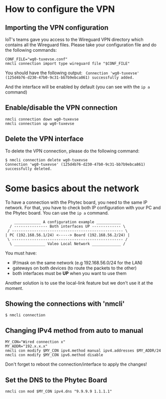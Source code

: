 # How to configure the VPN

## Importing the VPN configuration

IoT's teams gave you access to the Wireguard VPN directory which contains all the Wireguard files. Please take your configuration file and do the following commands:

```shell
CONF_FILE="wg0-tuxevse.conf"
nmcli connection import type wireguard file "$CONF_FILE"
```

You should have the following output:
``` Connection 'wg0-tuxevse' (125d4b76-d230-47b0-9c31-bb7b9ebca861) successfully added.```

And the interface will be enabled by default (you can see with the ```ip a```  command)

## Enable/disable the VPN connection

```shell
nmcli connection down wg0-tuxevse
nmcli connection up wg0-tuxevse
```

## Delete the VPN interface

To delete the VPN connection, please do the following command:

```shell
$ nmcli connection delete wg0-tuxevse
Connection 'wg0-tuxevse' (125d4b76-d230-47b0-9c31-bb7b9ebca861) successfully deleted.
```

# Some basics about the network

To have a connection with the Phytec board, you need to the same IP network. For that, you have to check both IP configuration with your PC and the Phytec board. You can use the ```ip a``` command. 

```
    ____________ A configuration example ___________ 
  / --------------- Both interfaces UP ------------- \
 / -------------------------------------------------- \
| PC (192.168.56.1/24) <-----> Board (192.168.56.2/24) |
 \ -------------------------------------------------- /
  \ ______________ Valeo Local Network _____________ /  
```

You must have:
- IP/mask on the same network (e.g 192.168.56.0/24 for the LAN)
- gateways on both devices (to route the packets to the other)
- both interfaces must be **UP** when you want to use them

Another solution is to use the local-link feature but we don't use it at the moment.

## Showing the connections with 'nmcli'

```shell
$ nmcli connection
```

## Changing IPv4 method from auto to manual

```shell
MY_CON="Wired connection x"
MY_ADDR="192.x.x.x"
nmcli con modify $MY_CON ipv4.method manual ipv4.addresses $MY_ADDR/24
nmcli con modify $MY_CON ipv6.method disable
```

Don't forget to reboot the connection/interface to apply the changes!

## Set the DNS to the Phytec Board

```shell
nmcli con mod $MY_CON ipv4.dns "9.9.9.9 1.1.1.1"
```


